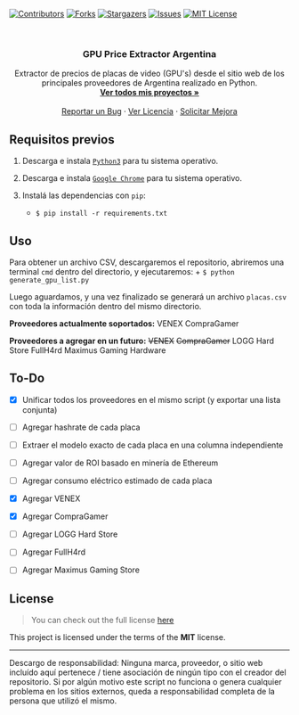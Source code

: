 [![Contributors][contributors-shield]][contributors-url]
[![Forks][forks-shield]][forks-url]
[![Stargazers][stars-shield]][stars-url]
[![Issues][issues-shield]][issues-url]
[![MIT License][license-shield]][license-url]

<br />
<p align="center">
  <h3 align="center">GPU Price Extractor Argentina</h3>

  <p align="center">
    Extractor de precios de placas de video (GPU's) desde el sitio web de los principales proveedores de Argentina realizado en Python.
    <br />
    <a href="https://github.com/PecceG2/"><strong>Ver todos mis proyectos »</strong></a>
    <br />
    <br />
    <a href="https://github.com/PecceG2/GPU-Price-Extractor-Proveedores-Argentina/issues">Reportar un Bug</a>
    ·
    <a href="https://github.com/PecceG2/GPU-Price-Extractor-Proveedores-Argentina/blob/master/LICENSE.md">Ver Licencia</a>
    ·
    <a href="https://github.com/PecceG2/GPU-Price-Extractor-Proveedores-Argentina/issues">Solicitar Mejora</a>
  </p>
</p>


**Requisitos previos**
---

1. Descarga e instala [`Python3`](https://www.python.org/downloads/) para tu sistema operativo.

2. Descarga e instala [`Google Chrome`](https://www.google.com/chrome/) para tu sistema operativo.

3. Instalá las dependencias con `pip`:
    + `$ pip install -r requirements.txt`

**Uso**
---

Para obtener un archivo CSV, descargaremos el repositorio, abriremos una terminal `cmd` dentro del directorio, y ejecutaremos:
    + `$ python generate_gpu_list.py`

Luego aguardamos, y una vez finalizado se generará un archivo `placas.csv` con toda la información dentro del mismo directorio.


**Proveedores actualmente soportados:**
VENEX
CompraGamer

**Proveedores a agregar en un futuro:**
~~VENEX~~
~~CompraGamer~~
LOGG Hard Store
FullH4rd
Maximus Gaming Hardware


## To-Do

- [x] Unificar todos los proveedores en el mismo script (y exportar una lista conjunta)
- [ ] Agregar hashrate de cada placa
- [ ] Extraer el modelo exacto de cada placa en una columna independiente
- [ ] Agregar valor de ROI basado en minería de Ethereum
- [ ] Agregar consumo eléctrico estimado de cada placa
- [x] Agregar VENEX
- [x] Agregar CompraGamer
- [ ] Agregar LOGG Hard Store
- [ ] Agregar FullH4rd
- [ ] Agregar Maximus Gaming Store


## License
>You can check out the full license [here](https://github.com/PecceG2/GPU-Price-Extractor-Proveedores-Argentina/blob/master/LICENSE.md)

This project is licensed under the terms of the **MIT** license.


---
Descargo de responsabilidad: Ninguna marca, proveedor, o sitio web incluído aquí pertenece / tiene asociación de ningún tipo con el creador del repositorio. Si por algún motivo este script no funciona o genera cualquier problema en los sitios externos, queda a responsabilidad completa de la persona que utilizó el mismo.


[contributors-shield]: https://img.shields.io/github/contributors/PecceG2/GPU-Price-Extractor-Proveedores-Argentina.svg?style=flat-square
[contributors-url]: https://github.com/PecceG2/GPU-Price-Extractor-Proveedores-Argentina/graphs/contributors
[forks-shield]: https://img.shields.io/github/forks/PecceG2/GPU-Price-Extractor-Proveedores-Argentina.svg?style=flat-square
[forks-url]: https://github.com/PecceG2/GPU-Price-Extractor-Proveedores-Argentina/network/members
[stars-shield]: https://img.shields.io/github/stars/PecceG2/GPU-Price-Extractor-Proveedores-Argentina.svg?style=flat-square
[stars-url]: https://github.com/PecceG2/GPU-Price-Extractor-Proveedores-Argentina/stargazers
[issues-shield]: https://img.shields.io/github/issues/PecceG2/GPU-Price-Extractor-Proveedores-Argentina.svg?style=flat-square
[issues-url]: https://github.com/PecceG2/GPU-Price-Extractor-Proveedores-Argentina/issues
[license-shield]: https://img.shields.io/github/license/PecceG2/GPU-Price-Extractor-Proveedores-Argentina.svg?style=flat-square
[license-url]: https://github.com/PecceG2/GPU-Price-Extractor-Proveedores-Argentina/blob/master/LICENSE.md


